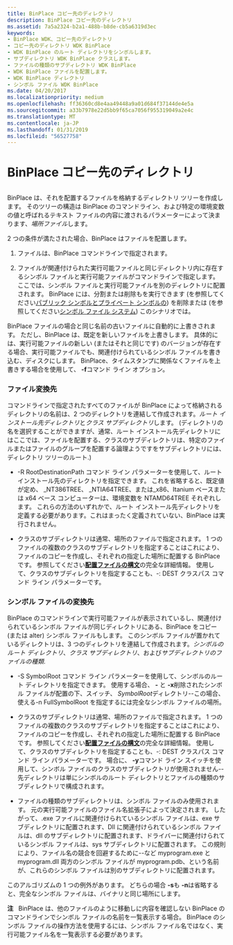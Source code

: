 ```yaml
---
title: BinPlace コピー先のディレクトリ
description: BinPlace コピー先のディレクトリ
ms.assetid: 7a5a2324-b2a1-488b-b8de-cb5a6319d3ec
keywords:
- BinPlace WDK、コピー先のディレクトリ
- コピー先のディレクトリ WDK BinPlace
- WDK BinPlace のルート ディレクトリをシンボルします。
- サブディレクトリ WDK BinPlace クラスします。
- ファイルの種類のサブディレクトリ WDK BinPlace
- WDK BinPlace ファイルを配置します。
- WDK BinPlace ディレクトリ
- シンボル ファイル WDK BinPlace
ms.date: 04/20/2017
ms.localizationpriority: medium
ms.openlocfilehash: ff36360cd8e4aa49448a9a01d684f37144de4e5a
ms.sourcegitcommit: a33b7978e22d5bb9f65ca7056f955319049a2e4c
ms.translationtype: MT
ms.contentlocale: ja-JP
ms.lasthandoff: 01/31/2019
ms.locfileid: "56527758"
---
```

# <a name="binplace-destination-directories"></a>BinPlace コピー先のディレクトリ


## <span id="ddk_binplace_destination_directories_tools"></span><span id="DDK_BINPLACE_DESTINATION_DIRECTORIES_TOOLS"></span>


BinPlace は、それを配置するファイルを格納するディレクトリ ツリーを作成します。 そのツリーの構造は BinPlace のコマンドライン、および特定の環境変数の値と呼ばれるテキスト ファイルの内容に渡されるパラメーターによって決まります、*場所ファイル*します。

2 つの条件が満たされた場合、BinPlace はファイルを配置します。

1.  ファイルは、BinPlace コマンドラインで指定されます。

2.  ファイルが関連付けられた実行可能ファイルと同じディレクトリ内に存在するシンボル ファイルと実行可能ファイルがコマンドラインで指定します。 ここでは、シンボル ファイルと実行可能ファイルを別のディレクトリに配置されます。 BinPlace には、分割または削除もを実行できます (を参照してください[パブリック シンボルとプライベート シンボルの](public-symbols-and-private-symbols.md)) を削除または (を参照してください[シンボル ファイル システム](symbol-file-systems.md)) このシナリオでは。

BinPlace ファイルの場合と同じ名前の古いファイルに自動的に上書きされます。 ただし、BinPlace は、既定を新しいファイルを上書きします。 具体的には、実行可能ファイルの新しい (またはそれと同じです) のバージョンが存在する場合、実行可能ファイルでも、関連付けられているシンボル ファイルを書き込む、ディスクにします。 BinPlace、タイムスタンプに関係なくファイルを上書きする場合を使用して、 **-f**コマンド ライン オプション。

### <a name="span-idfiledestinationsspanspan-idfiledestinationsspanfile-destinations"></a><span id="file_destinations"></span><span id="FILE_DESTINATIONS"></span>ファイル変換先

コマンドラインで指定されたすべてのファイルが BinPlace によって格納されるディレクトリの名前は、2 つのディレクトリを連結して作成されます。*ルート インストール先ディレクトリ*と*クラス サブディレクトリ*します。 (ディレクトリの名を選択することができますが、通常、ルート インストール先ディレクトリにはここでは、ファイルを配置する、クラスのサブディレクトリは、特定のファイルまたはファイルのグループを配置する論理ようですをサブディレクトリには、ディレクトリ ツリーのルート.)

-   -R RootDestinationPath コマンド ライン パラメーターを使用して、ルート インストール先のディレクトリを指定できます。 これを省略すると、既定値が定め、 \_NT386TREE、 \_NTIA64TREE、または\_x86、Itanium ベースまたは x64 ベース コンピューターは、環境変数を NTAMD64TREE それぞれします。 これらの方法のいずれかで、ルート インストール先ディレクトリを定義する必要があります。これはまったく定義されていない、BinPlace は実行されません。

-   クラスのサブディレクトリは通常、場所のファイルで指定されます。 1 つのファイルの複数のクラスのサブディレクトリを指定することはこれにより、ファイルのコピーを作成し、それぞれの指定した場所に配置する BinPlace です。 参照してください[**配置ファイルの構文**](place-file-syntax.md)の完全な詳細情報。 使用して、クラスのサブディレクトリを指定することも、-: DEST クラスパス コマンド ライン パラメーターです。

### <a name="span-idsymbolfiledestinationsspanspan-idsymbolfiledestinationsspansymbol-file-destinations"></a><span id="symbol_file_destinations"></span><span id="SYMBOL_FILE_DESTINATIONS"></span>シンボル ファイルの変換先

BinPlace のコマンドラインで実行可能ファイルが表示されているし、関連付けられているシンボル ファイルが同じディレクトリにある、BinPlace をコピー (または alter) シンボル ファイルもします。 このシンボル ファイルが置かれているディレクトリは、3 つのディレクトリを連結して作成されます。*シンボルのルート ディレクトリ*、*クラス サブディレクトリ*、および*サブディレクトリのファイルの種類*.

-   -S SymbolRoot コマンド ライン パラメーターを使用して、シンボルのルート ディレクトリを指定できます。 使用する場合、 **-** と **-x**削除されたシンボル ファイルが配置の下、スイッチ、 *SymbolRoot*ディレクトリ--この場合、使える-n FullSymbolRoot を指定するには完全なシンボル ファイルの場所。

-   クラスのサブディレクトリは通常、場所のファイルで指定されます。 1 つのファイルの複数のクラスのサブディレクトリを指定することはこれにより、ファイルのコピーを作成し、それぞれの指定した場所に配置する BinPlace です。 参照してください[**配置ファイルの構文**](place-file-syntax.md)の完全な詳細情報。 使用して、クラスのサブディレクトリを指定することも、-: DEST クラスパス コマンド ライン パラメーターです。 場合に、 **-y**コマンド ライン スイッチを使用して、シンボル ファイルのクラスのサブディレクトリが使用されません--先ディレクトリは単にシンボルのルート ディレクトリとファイルの種類のサブディレクトリで構成されます。

-   ファイルの種類のサブディレクトリは、シンボル ファイルのみ使用されます。 元の実行可能ファイルのファイル名拡張子によって決定されます。 したがって、.exe ファイルに関連付けられているシンボル ファイルは、exe サブディレクトリに配置されます、Dll に関連付けられているシンボル ファイルは、dll のサブディレクトリに配置されます、ドライバーに関連付けられているシンボル ファイルは、sys サブディレクトリに配置されます。 この規則により、ファイル名の競合を回避するために--など myprogram.exe と myprogram.dll 両方のシンボル ファイルが myprogram.pdb、という名前が、これらのシンボル ファイルは別のサブディレクトリに配置されます。

このアルゴリズムの 1 つの例外があります。 どちらの場合 **-s**も **-n**は省略すると、完全なシンボル ファイルは、バイナリと同じ場所にします。

**注**   BinPlace は、他のファイルのように移動しに内容を確認しない BinPlace のコマンドラインでシンボル ファイルの名前を一覧表示する場合。 BinPlace のシンボル ファイルの操作方法を使用するには、シンボル ファイル名ではなく、実行可能ファイル名を一覧表示する必要があります。

 

 

 





